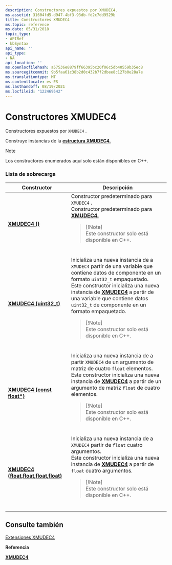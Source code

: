 ```yaml
---
description: Constructores expuestos por XMUDEC4.
ms.assetid: 31604fd5-d947-4bf3-93db-fd2c7dd9529b
title: Constructores XMUDEC4
ms.topic: reference
ms.date: 05/31/2018
topic_type:
- APIRef
- kbSyntax
api_name: ''
api_type:
- NA
api_location: ''
ms.openlocfilehash: a57536e8879ff66395bc20f06c5db40559b35ec8
ms.sourcegitcommit: 9b5faa61c38b2d0c432b7f2dbee8c127b0e28a7e
ms.translationtype: MT
ms.contentlocale: es-ES
ms.lasthandoff: 08/19/2021
ms.locfileid: "122469542"
---
```

# <a name="xmudec4-constructors"></a>Constructores XMUDEC4

Constructores expuestos por `XMUDEC4` .

Construye instancias de la [**estructura XMUDEC4.**](/windows/win32/api/directxpackedvector/ns-directxpackedvector-xmudec4)

> [!Note]  
> Los constructores enumerados aquí solo están disponibles en C++.

 

### <a name="overload-list"></a>Lista de sobrecarga




| Constructor | Descripción | 
|-------------|-------------|
| <a href="/windows/desktop/api/directxpackedvector/nf-directxpackedvector-xmudec4-xmudec4(constfloat)"><strong>XMUDEC4 ()</strong></a> | Constructor predeterminado para <code>XMUDEC4</code> . <br /> Constructor predeterminado para <a href="/windows/desktop/api/directxpackedvector/ns-directxpackedvector-xmudec4"><strong>XMUDEC4.</strong></a> <br /><blockquote>[!Note]<br />Este constructor solo está disponible en C++.</blockquote><br /> | 
| <a href="/windows/desktop/api/directxpackedvector/nf-directxpackedvector-xmudec4-xmudec4(uint32_t)"><strong>XMUDEC4 (uint32_t)</strong></a> | Inicializa una nueva instancia de a <code>XMUDEC4</code> partir de una variable que contiene datos de componente en un formato <code>uint32_t</code> empaquetado. <br /> Este constructor inicializa una nueva instancia de <a href="/windows/desktop/api/directxpackedvector/ns-directxpackedvector-xmudec4"><strong>XMUDEC4</strong></a> a partir de una variable que contiene datos <code>uint32_t</code> de componente en un formato empaquetado. <br /><blockquote>[!Note]<br />Este constructor solo está disponible en C++.</blockquote><br /> | 
| <a href="/windows/desktop/api/directxpackedvector/nf-directxpackedvector-xmudec4-xmudec4(constfloat)"><strong>XMUDEC4 (const float*)</strong></a> | Inicializa una nueva instancia de a partir <code>XMUDEC4</code> de un argumento de matriz de cuatro <code>float</code> elementos. <br /> Este constructor inicializa una nueva instancia de <a href="/windows/desktop/api/directxpackedvector/ns-directxpackedvector-xmudec4"><strong>XMUDEC4</strong></a> a partir de un argumento de matriz <code>float</code> de cuatro elementos. <br /><blockquote>[!Note]<br />Este constructor solo está disponible en C++.</blockquote><br /> | 
| <a href="/windows/desktop/api/directxpackedvector/nf-directxpackedvector-xmudec4-xmudec4(float_float_float_float)"><strong>XMUDEC4 (float,float,float,float)</strong></a> | Inicializa una nueva instancia de a <code>XMUDEC4</code> partir de <code>float</code> cuatro argumentos. <br /> Este constructor inicializa una nueva instancia de <a href="/windows/desktop/api/directxpackedvector/ns-directxpackedvector-xmudec4"><strong>XMUDEC4</strong></a> a partir de <code>float</code> cuatro argumentos. <br /><blockquote>[!Note]<br />Este constructor solo está disponible en C++.</blockquote><br /> | 




## <a name="see-also"></a>Consulte también

<dl> <dt>

[Extensiones XMUDEC4](ovw-xmudec4-extensions.md)
</dt> <dt>

**Referencia**
</dt> <dt>

[**XMUDEC4**](/windows/win32/api/directxpackedvector/ns-directxpackedvector-xmudec4)
</dt> </dl>

 

 
